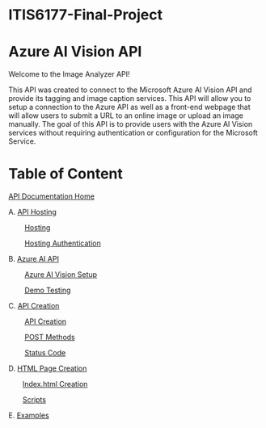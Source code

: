 # ITIS6177-Final-Project

# Azure AI Vision API

Welcome to the Image Analyzer API! 

This API was created to connect to the Microsoft Azure AI Vision API and provide its tagging and image caption services. This API will allow you to setup a connection to the Azure  API as well as a front-end webpage that will allow users to submit a URL to an online image or upload an image manually.
The goal of this API is to provide users with the Azure AI Vision services without requiring authentication or configuration for the Microsoft Service.

# Table of Content

[API Documentation Home](https://github.com/Sylnus/ITIS6177-Final-Project/wiki)

A. [API Hosting](https://github.com/Sylnus/ITIS6177-Final-Project/wiki/A.-Hosting)

&emsp;&emsp; [Hosting](https://github.com/Sylnus/ITIS6177-Final-Project/wiki/A.-Hosting#hosting)

&emsp;&emsp; [Hosting Authentication](https://github.com/Sylnus/ITIS6177-Final-Project/wiki/A.-Hosting#hosting-authentication)

B. [Azure AI API](https://github.com/Sylnus/ITIS6177-Final-Project/wiki/B.-Azure-AI-Vision-Setup)

&emsp;&emsp; [Azure AI Vision Setup](https://github.com/Sylnus/ITIS6177-Final-Project/wiki/B.-Azure-AI-API#azure-ai-vision-setup)

&emsp;&emsp; [Demo Testing](https://github.com/Sylnus/ITIS6177-Final-Project/wiki/B.-Azure-AI-API#demo-testing)

C. [API Creation](https://github.com/Sylnus/ITIS6177-Final-Project/wiki/C.-API-Creation)

&emsp;&emsp; [API Creation](https://github.com/Sylnus/ITIS6177-Final-Project/wiki/C.-API-Creation#api-creation)

&emsp;&emsp; [POST Methods](https://github.com/Sylnus/ITIS6177-Final-Project/wiki/C.-API-Creation#post-methods)

&emsp;&emsp; [Status Code](https://github.com/Sylnus/ITIS6177-Final-Project/wiki/C.-API-Creation#status-code)

D. [HTML Page Creation](https://github.com/Sylnus/ITIS6177-Final-Project/wiki/D.-HTML-Page-Creation)

&emsp;&emsp;[Index.html Creation](https://github.com/Sylnus/ITIS6177-Final-Project/wiki/D.-HTML-Page-Creation#indexhtml-creation)

&emsp;&emsp;[Scripts](https://github.com/Sylnus/ITIS6177-Final-Project/wiki/D.-HTML-Page-Creation#scripts)

E. [Examples](https://github.com/Sylnus/ITIS6177-Final-Project/wiki/E.-Examples)
